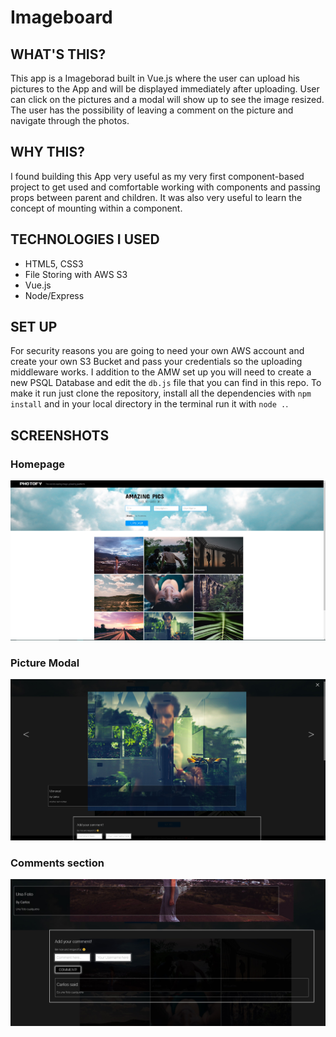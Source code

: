 # Imageboard

## WHAT'S THIS?

This app is a Imageborad built in Vue.js where the user can upload his pictures to the App and will be displayed immediately after uploading. User can click on the pictures and a modal will show up to see the image resized. The user has the possibility of leaving a comment on the picture and navigate through the photos.

## WHY THIS?

I found building this App very useful as my very first component-based project to get used and comfortable working with components and passing props between parent and children. It was also very useful to learn the concept of mounting within a component.

## TECHNOLOGIES I USED

- HTML5, CSS3
- File Storing with AWS S3
- Vue.js
- Node/Express

## SET UP

For security reasons you are going to need your own AWS account and create your own S3 Bucket and pass your credentials so the uploading middleware works.
I addition to the AMW set up you will need to create a new PSQL Database and edit the ```db.js``` file that you can find in this repo.
To make it run just clone the repository, install all the dependencies with ```npm install``` and in your local directory in the terminal run it with ```node .```.

## SCREENSHOTS

### Homepage
![Homepage screenshot](https://github.com/l-legren/imageboard/blob/leret/public/images/screenshot/homepage.jpg)

### Picture Modal
![Photo Modal Screenshot](https://github.com/l-legren/imageboard/blob/leret/public/images/screenshot/pic_modal.jpg)

### Comments section
![Comments screenshot](https://github.com/l-legren/imageboard/blob/leret/public/images/screenshot/comments.jpg)
